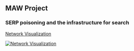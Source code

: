 ## MAW Project 
### SERP poisoning and the infrastructure for search

[Network Visualization](https://soderstromkr.github.io/projects/MAW/network_viz.html)

[![Network Visualization](https://soderstromkr.github.io/projects/MAW/screenshot.png)](https://soderstromkr.github.io/projects/MAW/network_viz.html)
